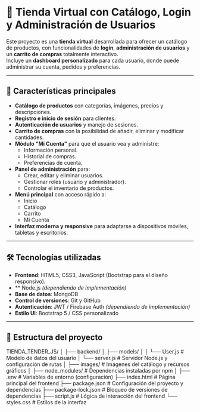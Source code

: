 # 🛒 Tienda Virtual con Catálogo, Login y Administración de Usuarios

Este proyecto es una **tienda virtual** desarrollada para ofrecer un catálogo de productos, con funcionalidades de **login**, **administración de usuarios** y un **carrito de compras** totalmente interactivo.  
Incluye un **dashboard personalizado** para cada usuario, donde puede administrar su cuenta, pedidos y preferencias.

---

## 📌 Características principales

- **Catálogo de productos** con categorías, imágenes, precios y descripciones.
- **Registro e inicio de sesión** para clientes.
- **Autenticación de usuarios** y manejo de sesiones.
- **Carrito de compras** con la posibilidad de añadir, eliminar y modificar cantidades.
- **Módulo "Mi Cuenta"** para que el usuario vea y administre:
  - Información personal.
  - Historial de compras.
  - Preferencias de cuenta.
- **Panel de administración** para:
  - Crear, editar y eliminar usuarios.
  - Gestionar roles (usuario y administrador).
  - Controlar el inventario de productos.
- **Menú principal** con acceso rápido a:
  - Inicio
  - Catálogo
  - Carrito
  - Mi Cuenta
- **Interfaz moderna y responsive** para adaptarse a dispositivos móviles, tabletas y escritorios.

---

## 🛠️ Tecnologías utilizadas

- **Frontend**: HTML5, CSS3, JavaScript (Bootstrap para el diseño responsivo).
- ** Node.js *(dependiendo de implementación)*
- **Base de datos**: MongoDB
- **Control de versiones**: Git y GitHub
- **Autenticación**: JWT / Firebase Auth *(dependiendo de implementación)*
- **Estilo UI**: Bootstrap 5 / CSS personalizado

---

## 📂 Estructura del proyecto
TIENDA_TENDER_JS/
│
├── backend/
│ ├── models/
│ │ └── User.js # Modelo de datos del usuario
│ └── server.js # Servidor Node.js y configuración de rutas
│
├── images/ # Imágenes del catálogo y recursos gráficos
│
├── node_modules/ # Dependencias instaladas por npm
│
├── .env # Variables de entorno (configuración)
├── index.html # Página principal del frontend
├── package.json # Configuración del proyecto y dependencias
├── package-lock.json # Bloqueo de versiones de dependencias
├── script.js # Lógica de interacción del frontend
└── styles.css # Estilos de la interfaz
